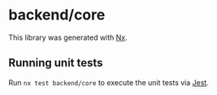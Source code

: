 # backend/core

This library was generated with [Nx](https://nx.dev).

## Running unit tests

Run `nx test backend/core` to execute the unit tests via [Jest](https://jestjs.io).
